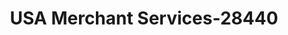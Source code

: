 ---
f_zip-code: 33166
f_state-code: FL
title: USA Merchant Services-28440
f_phone: 305-871-2223
f_city-only: Virginia Gardens
f_address: 6555 Northwest 36Th Street Virginia Gardens
f_location-unique-id: '28440'
slug: usa-merchant-services-28440
updated-on: '2024-05-30T13:46:58.046Z'
created-on: '2024-05-30T13:36:59.803Z'
published-on: '2024-05-30T13:54:32.469Z'
f_city-state: cms/city/virginia-gardens-fl.md
f_company: cms/company/usa-merchant-services.md
f_state: cms/state/florida.md
layout: '[payday-loan].html'
tags: payday-loan
---